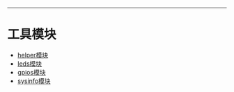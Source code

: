 ---

# 工具模块

* [helper模块](other/utils/helper.md)
* [leds模块](other/utils/leds.md)
* [gpios模块](other/utils/gpios.md)
* [sysinfo模块](other/utils/sysinfo.md)